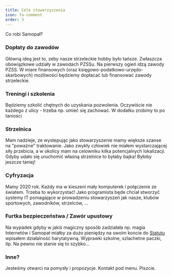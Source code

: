 ```yaml
---
title: Cele stowarzyszenia
icon: fa-comment
order: 3
---
```


Co robi Samopał?

### Dopłaty do zawodów
Główną ideą jest to, zeby nasze strzeleckie hobby było tańsze. Zwłaszcza obowiązkowe udziały w zawodach PZSSu.
Na pierwszy ogień idzą zawody PZSS. W miare finansowych (oraz księgowo-podatkowo-urzędo-skarbowych) możliwości będziemy dopłacać lub finansować zawody strzeleckie.

### Treningi i szkolenia
Będziemy szkolić chętnych do uzyskania pozwolenia. Oczywiście nie każdego z ulicy - trzeba np. umieć się zachować.
W dodatku zrobimy to po taniości

### Strzelnica
Mam nadzieje, ze wystepując jako stowarzyszenie mamy większe szanse na "poważne" traktowanie. Jako zwykły człowiek nie miałem wystarczającej siły przebicia, a w okolicy mam na celowniku kilka potencjalnych lokalizacji.
Gdyby udało się uruchomić własną strzelnice to byłaby bajka! Byłoby jeszcze taniej!

### Cyfryzacja
Mamy 2020 rok. Każdy ma w kieszeni mały komputerek i połączenie ze światem. Trzeba to wykorzystać!
Jako programista będe chciał stworzyć systemy IT pomagające w prowadzeniu stowarzyszeń jak nasze, klubów sportowych, zawodników, strzelców, ...

### Furtka bezpieczeństwa / Zawór upustowy
Na wypadek gdyby w jakiś magiczny sposób zadziałała np. magia Internetów i Samopał miałby za dużo pieniędzy na swoim koncie do [Statutu](assets/images/STATUT.pdf) wpisałem działalność harytatywną.
Wyprawki szkolne, szlachetne paczki, itp. 
Na pewno nie stanie się to szybko...

### Inne?
Jesteśmy otwarci na pomysły i propozycje. Kontakt pod menu. Piszcie.
